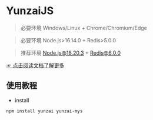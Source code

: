 # YunzaiJS

> 必要环境 Windows/Linux + Chrome/Chromium/Edge

> 必要环境 Node.js>16.14.0 + Redis>5.0.0

> 推荐环境 Node.js@18.20.3 + Redis@6.0.0

[☞ 点击阅读文档了解更多](https://yunzai-org.github.io/docs/)

## 使用教程

- install

```sh
npm install yunzai yunzai-mys
```
